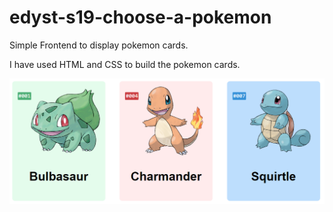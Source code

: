# edyst-s19-choose-a-pokemon

Simple Frontend to display pokemon cards.

I have used HTML and CSS to build the pokemon cards.

![Screenshot](https://github.com/kvsrinivas91/edyst-s19-choose-a-pokemon/blob/master/frontend/Capture.PNG)